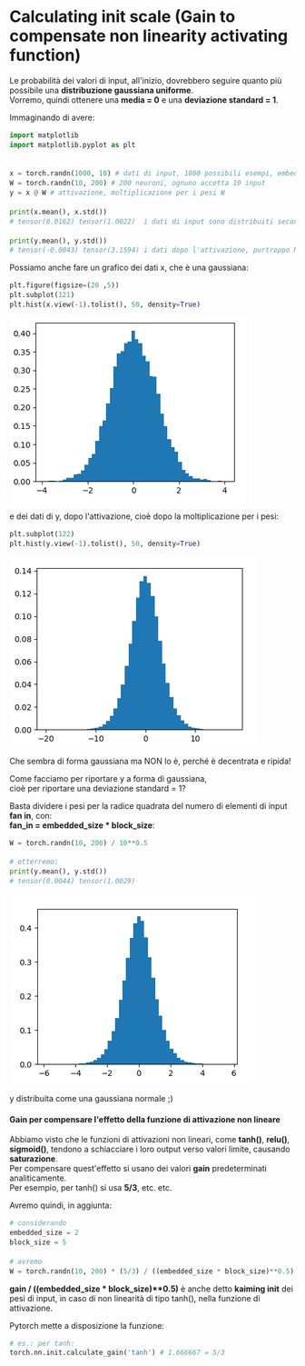 # Calculating init scale (Gain to compensate non linearity activating function)

Le probabilità dei valori di input, all'inizio, dovrebbero seguire quanto più possibile una **distribuzione gaussiana uniforme**.  
Vorremo, quindi ottenere una **media = 0** e una **deviazione standard = 1**.

Immaginando di avere:
```py
import matplotlib
import matplotlib.pyplot as plt


x = torch.randn(1000, 10) # dati di input, 1000 possibili esempi, embeddati in 10 dimensioni
W = torch.randn(10, 200) # 200 neuroni, ognuno accetta 10 input
y = x @ W # attivazione, moltiplicazione per i pesi W

print(x.mean(), x.std())
# tensor(0.0162) tensor(1.0022)  i dati di input sono distribuiti secondo una distribuzione gaussiana normale!

print(y.mean(), y.std())
# tensor(-0.0043) tensor(3.1594) i dati dopo l'attivazione, purtroppo NON sono distribuiti secondo una distribuzione gaussiana normale!
```
Possiamo anche fare un grafico dei dati x, che è una gaussiana:

```py
plt.figure(figsize=(20 ,5))
plt.subplot(121)
plt.hist(x.view(-1).tolist(), 50, density=True)
```

![hist1](../../images/gauss2.png)  

e dei dati di y, dopo l'attivazione, cioè dopo la moltiplicazione per i pesi:
```py
plt.subplot(122)
plt.hist(y.view(-1).tolist(), 50, density=True)
```
![hist1](../../images/nogauss1.png)  

Che sembra di forma gaussiana ma NON lo è, perché è decentrata e ripida!

Come facciamo per riportare y a forma di gaussiana,  
cioè per riportare una deviazione standard = 1?  

Basta dividere i pesi per la radice quadrata del numero di elementi di input **fan in**, con:  
**fan_in = embedded_size * block_size**:

```py
W = torch.randn(10, 200) / 10**0.5

# otterremo:
print(y.mean(), y.std())
# tensor(0.0044) tensor(1.0029)
```
![hist1](../../images/gauss3.png) 

y distribuita come una gaussiana normale ;)

#### Gain per compensare l'effetto della funzione di attivazione non lineare

Abbiamo visto che le funzioni di attivazioni non lineari, come **tanh()**, **relu()**, **sigmoid()**, tendono a schiacciare i loro output
verso valori limite, causando **saturazione**.  
Per compensare quest'effetto si usano dei valori **gain** predeterminati analiticamente.  
Per esempio, per tanh() si usa **5/3**, etc. etc.

Avremo quindi, in aggiunta:
```py
# considerando
embedded_size = 2
block_size = 5

# avremo
W = torch.randn(10, 200) * (5/3) / ((embedded_size * block_size)**0.5)

```

**gain / ((embedded_size * block_size)*\*0.5)** è anche detto **kaiming init** dei pesi di input, in caso di non linearità di tipo tanh(), nella funzione di attivazione.  

Pytorch mette a disposizione la funzione:
```py
# es.: per tanh:
torch.nn.init.calculate_gain('tanh') # 1.666667 = 5/3
```